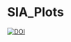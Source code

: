 # SIA_Plots
[![DOI](https://zenodo.org/badge/306462145.svg)](https://zenodo.org/badge/latestdoi/306462145)
